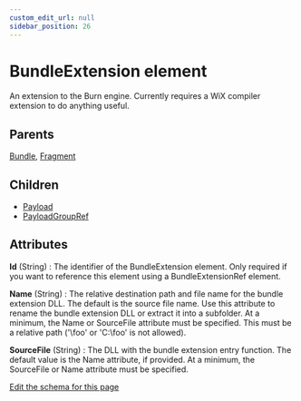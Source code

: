 ```yaml
---
custom_edit_url: null
sidebar_position: 26
---
```

# BundleExtension element
An extension to the Burn engine. Currently requires a WiX compiler extension to do anything useful.

## Parents
[Bundle](bundle.md), [Fragment](fragment.md)

## Children
* [Payload](payload.md) 
* [PayloadGroupRef](payloadgroupref.md) 

## Attributes
**Id** (String)
  : The identifier of the BundleExtension element. Only required if you want to reference this element using a BundleExtensionRef element.

**Name** (String)
  : The relative destination path and file name for the bundle extension DLL. The default is the source file name. Use this attribute to rename the bundle extension DLL or extract it into a subfolder. At a minimum, the Name or SourceFile attribute must be specified. This must be a relative path ('\foo' or 'C:\foo' is not allowed).

**SourceFile** (String)
  : The DLL with the bundle extension entry function. The default value is the Name attribute, if provided. At a minimum, the SourceFile or Name attribute must be specified.


[Edit the schema for this page](https://github.com/wixtoolset/web/blob/master/src/xsd4/wix.xsd)